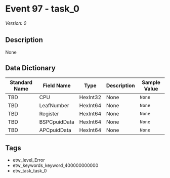 # Event 97 - task_0
###### Version: 0

## Description
None

## Data Dictionary
|Standard Name|Field Name|Type|Description|Sample Value|
|---|---|---|---|---|
|TBD|CPU|HexInt32|None|`None`|
|TBD|LeafNumber|HexInt64|None|`None`|
|TBD|Register|HexInt64|None|`None`|
|TBD|BSPCpuidData|HexInt64|None|`None`|
|TBD|APCpuidData|HexInt64|None|`None`|

## Tags
* etw_level_Error
* etw_keywords_keyword_400000000000
* etw_task_task_0